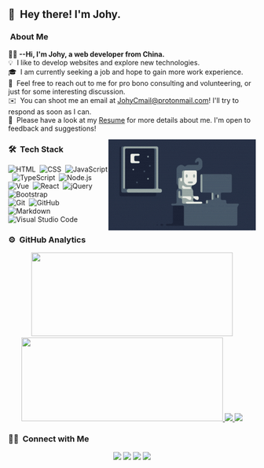 ## 👋 &nbsp;Hey there! I'm Johy.

### &nbsp;About Me

👨‍💻&nbsp;**--Hi, I'm Johy, a web developer from China.**\
💡  &nbsp;I like to develop websites and explore new technologies.\
🎓 &nbsp;I am currently seeking a job and hope to gain more work experience.\
💬 &nbsp;Feel free to reach out to me for pro bono consulting and volunteering, or just for some interesting discussion.\
✉️ &nbsp;You can shoot me an email at [JohyCmail@protonmail.com](mailto:JohyCmail@protonmail.com)! I'll try to respond as soon as I can.\
📄 &nbsp;Please have a look at my [Resume](https://johy.cf/) for more details about me. I'm open to feedback and suggestions!

<img alt="Night Coding" src="./assets/Night-Coding.gif" align="right"/>

### 🛠 &nbsp;Tech Stack

![HTML](https://img.shields.io/badge/-HTML-333333?style=flat&logo=HTML5)&nbsp;
![CSS](https://img.shields.io/badge/-CSS-333333?style=flat&logo=CSS3&logoColor=1572B6)&nbsp;
![JavaScript](https://img.shields.io/badge/-JavaScript-333333?style=flat&logo=javascript)&nbsp;
![TypeScript](https://img.shields.io/badge/-TypeScript-333333?style=flat&logo=typescript&logoColor=blue)&nbsp;
![Node.js](https://img.shields.io/badge/-Node.js-333333?style=flat&logo=node.js)&nbsp;\
![Vue](https://img.shields.io/badge/-Vue-333333?style=flat&logo=Vue.js)&nbsp;
![React](https://img.shields.io/badge/-React-333333?style=flat&logo=react)&nbsp;
![jQuery](https://img.shields.io/badge/-jQuery-333333?style=flat&logo=jquery)&nbsp;
![Bootstrap](https://img.shields.io/badge/-Bootstrap-333333?style=flat&logo=bootstrap&logoColor=563D7C)\
![Git](https://img.shields.io/badge/-Git-333333?style=flat&logo=git)&nbsp;
![GitHub](https://img.shields.io/badge/-GitHub-333333?style=flat&logo=github)&nbsp;\
![Markdown](https://img.shields.io/badge/-Markdown-333333?style=flat&logo=markdown)
![Visual Studio Code](https://img.shields.io/badge/-Visual%20Studio%20Code-333333?style=flat&logo=visual-studio-code&logoColor=007ACC)&nbsp;

### ⚙️ &nbsp;GitHub Analytics

<p align="center">
    <a href="https://github.com/Johyc">
          <img width="410rem" height="170em" src="https://github-readme-stats.vercel.app/api?username=JohyC&show_icons=true&include_all_commits=true&theme=radical"/>
          <img width="410rem" height="170em" src="https://github-readme-stats-eight-theta.vercel.app/api/top-langs/?username=JohyC&layout=compact&langs_count=8&theme=radical"/>
    </a>
    <a href="https://github.com/JohyC/miao">
          <img width="410rem" src="https://github-readme-stats.vercel.app/api/pin/?username=JohyC&repo=miao&theme=radical" />
    </a>
    <a href="https://github.com/JohyC/Practise">
          <img width="410rem" src="https://github-readme-stats.vercel.app/api/pin/?username=JohyC&repo=Practise&theme=radical" />
    </a>
</p>

### 🤝🏻 &nbsp;Connect with Me

<p align="center">
<a href="mailto:JohyCmail@protonmail.com"><img src="https://img.shields.io/badge/-JohyCmail@protonmail.com-D14836?style=flat-square&logo=protonmail&logoColor=white"/></a>
<a href="https://instagram.com/johycai"><img src="https://img.shields.io/badge/-@johycai-E4405F?style=flat-square&logo=Instagram&logoColor=white"/></a>
<a href="https://facebook.com/ECMAJohy"><img src="https://img.shields.io/badge/-@ECMAJohy-1877F2?style=flat-square&logo=Facebook&logoColor=white"/></a>
<a href="https://twitter.com/ECMAjohy"><img src="https://img.shields.io/badge/-@ECMAJohy-1877F2?style=flat-square&logo=twitter&logoColor=white"/></a>
</p>
